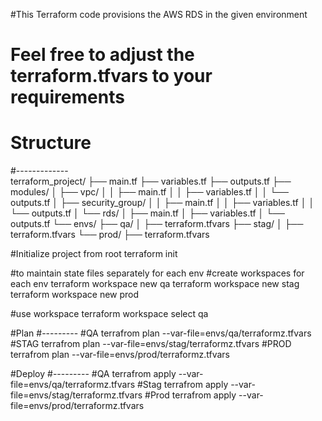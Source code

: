 #This Terraform code provisions the AWS RDS in the given environment
# Feel free to adjust the terraform.tfvars to your requirements
# Structure
#-------------  
terraform_project/
├── main.tf
├── variables.tf
├── outputs.tf
├── modules/
│   ├── vpc/
│   │   ├── main.tf
│   │   ├── variables.tf
│   │   └── outputs.tf
│   ├── security_group/
│   │   ├── main.tf
│   │   ├── variables.tf
│   │   └── outputs.tf
│   └── rds/
│       ├── main.tf
│       ├── variables.tf
│       └── outputs.tf
└── envs/
    ├── qa/
    │   ├── terraform.tfvars
    ├── stag/
    │   ├── terraform.tfvars
    └── prod/
        ├── terraform.tfvars


#Initialize project from root
terraform init 

#to maintain state files separately for each env 
#create workspaces for each env
terraform  workspace new qa
terraform  workspace new stag
terraform  workspace new prod

#use workspace
terraform workspace select qa

#Plan
#---------
#QA
terrafrom plan --var-file=envs/qa/terraformz.tfvars
#STAG
terrafrom plan  --var-file=envs/stag/terraformz.tfvars
#PROD
terrafrom plan --var-file=envs/prod/terraformz.tfvars


#Deploy
#---------
#QA
terrafrom apply --var-file=envs/qa/terraformz.tfvars
#Stag
terrafrom apply --var-file=envs/stag/terraformz.tfvars
#Prod
terrafrom apply --var-file=envs/prod/terraformz.tfvars
